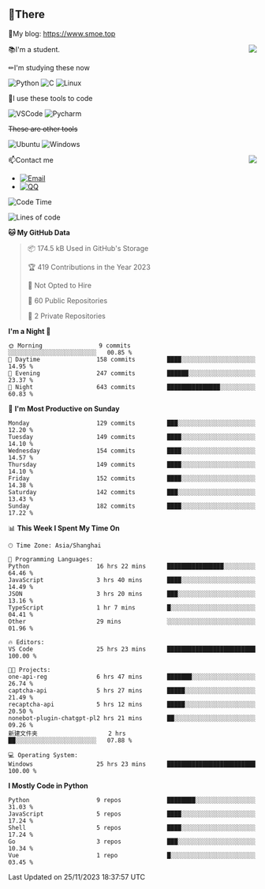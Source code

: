 
## 👏There

📰My blog: https://www.smoe.top

<img align="right" src="https://github-readme-stats.vercel.app/api/top-langs/?username=AkashiCoin"/>


📚I'm a student.

✏I'm studying these now

![Python](https://img.shields.io/badge/-Python-blue?style=flat-square&logo=Python&logoColor=fff)
![C](https://img.shields.io/badge/-C-585858?style=flat-square&logo=C&logoColor=fff)
![Linux](https://img.shields.io/badge/-Linux-black?style=flat-square&logo=Linux&logoColor=fff)

🔨I use these tools to code

![VSCode](https://img.shields.io/badge/-VSCode-blue?style=flat-square&logo=visualstudiocode&logoColor=fff)
![Pycharm](https://img.shields.io/badge/-Pycharm-green?style=flat-square&logo=pycharm&logoColor=fff)

 ~~These are other tools~~

![Ubuntu](https://img.shields.io/badge/-Ubuntu-orange?style=flat-square&logo=Ubuntu&logoColor=fff)
![Windows](https://img.shields.io/badge/-Windows-blue?style=flat-square&logo=Windows&logoColor=fff)

<img align="right" src="https://github-readme-stats.vercel.app/api?username=AkashiCoin" />


📫Contact me

* [![Email](https://img.shields.io/badge/Email-l1040186796@gmail.com-1?style=social&logoColor=fff)](mailto:l1040186796@gmail.com)
* [![QQ](https://img.shields.io/badge/QQ-1040186796-1?style=social&logoColor=fff)](tencent://AddContact/?fromId=45&fromSubId=1&subcmd=all&uin=1040186796&website=www.oicqzone.com)

<!--START_SECTION:waka-->
![Code Time](http://img.shields.io/badge/Code%20Time-1%2C030%20hrs%2033%20mins-blue)

![Lines of code](https://img.shields.io/badge/From%20Hello%20World%20I%27ve%20Written-257.3%20thousand%20lines%20of%20code-blue)

**🐱 My GitHub Data** 

> 📦 174.5 kB Used in GitHub's Storage 
 > 
> 🏆 419 Contributions in the Year 2023
 > 
> 🚫 Not Opted to Hire
 > 
> 📜 60 Public Repositories 
 > 
> 🔑 2 Private Repositories 
 > 
**I'm a Night 🦉** 

```text
🌞 Morning                9 commits           ░░░░░░░░░░░░░░░░░░░░░░░░░   00.85 % 
🌆 Daytime                158 commits         ████░░░░░░░░░░░░░░░░░░░░░   14.95 % 
🌃 Evening                247 commits         ██████░░░░░░░░░░░░░░░░░░░   23.37 % 
🌙 Night                  643 commits         ███████████████░░░░░░░░░░   60.83 % 
```
📅 **I'm Most Productive on Sunday** 

```text
Monday                   129 commits         ███░░░░░░░░░░░░░░░░░░░░░░   12.20 % 
Tuesday                  149 commits         ████░░░░░░░░░░░░░░░░░░░░░   14.10 % 
Wednesday                154 commits         ████░░░░░░░░░░░░░░░░░░░░░   14.57 % 
Thursday                 149 commits         ████░░░░░░░░░░░░░░░░░░░░░   14.10 % 
Friday                   152 commits         ████░░░░░░░░░░░░░░░░░░░░░   14.38 % 
Saturday                 142 commits         ███░░░░░░░░░░░░░░░░░░░░░░   13.43 % 
Sunday                   182 commits         ████░░░░░░░░░░░░░░░░░░░░░   17.22 % 
```


📊 **This Week I Spent My Time On** 

```text
🕑︎ Time Zone: Asia/Shanghai

💬 Programming Languages: 
Python                   16 hrs 22 mins      ████████████████░░░░░░░░░   64.46 % 
JavaScript               3 hrs 40 mins       ████░░░░░░░░░░░░░░░░░░░░░   14.49 % 
JSON                     3 hrs 20 mins       ███░░░░░░░░░░░░░░░░░░░░░░   13.16 % 
TypeScript               1 hr 7 mins         █░░░░░░░░░░░░░░░░░░░░░░░░   04.41 % 
Other                    29 mins             ░░░░░░░░░░░░░░░░░░░░░░░░░   01.96 % 

🔥 Editors: 
VS Code                  25 hrs 23 mins      █████████████████████████   100.00 % 

🐱‍💻 Projects: 
one-api-reg              6 hrs 47 mins       ███████░░░░░░░░░░░░░░░░░░   26.74 % 
captcha-api              5 hrs 27 mins       █████░░░░░░░░░░░░░░░░░░░░   21.49 % 
recaptcha-api            5 hrs 12 mins       █████░░░░░░░░░░░░░░░░░░░░   20.50 % 
nonebot-plugin-chatgpt-pl2 hrs 21 mins       ██░░░░░░░░░░░░░░░░░░░░░░░   09.26 % 
新建文件夹                    2 hrs               ██░░░░░░░░░░░░░░░░░░░░░░░   07.88 % 

💻 Operating System: 
Windows                  25 hrs 23 mins      █████████████████████████   100.00 % 
```

**I Mostly Code in Python** 

```text
Python                   9 repos             ████████░░░░░░░░░░░░░░░░░   31.03 % 
JavaScript               5 repos             ████░░░░░░░░░░░░░░░░░░░░░   17.24 % 
Shell                    5 repos             ████░░░░░░░░░░░░░░░░░░░░░   17.24 % 
Go                       3 repos             ███░░░░░░░░░░░░░░░░░░░░░░   10.34 % 
Vue                      1 repo              █░░░░░░░░░░░░░░░░░░░░░░░░   03.45 % 
```




 Last Updated on 25/11/2023 18:37:57 UTC
<!--END_SECTION:waka-->
